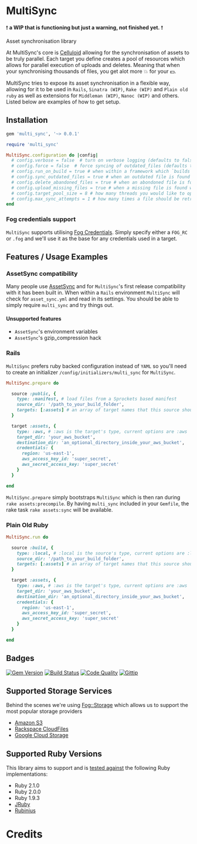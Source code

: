 # MultiSync

:heavy_exclamation_mark: **a WIP that is functioning but just a warning, not finished yet.** :heavy_exclamation_mark:

Asset synchronisation library

At MultiSync's core is [Celluloid](http://celluloid.io) allowing for the synchronisation of assets to be truly parallel. Each target you define creates a pool of resources which allows for parallel execution of uploads and deletes. Meaning that when your synchronising thousands of files, you get alot more :boom: for your :dollar:.

MultiSync tries to expose its asset synchronisation in a flexible way, allowing for it to be used in `Rails`, `Sinatra (WIP)`, `Rake (WIP)` and `Plain old ruby` as well as extensions for `Middleman (WIP)`, `Nanoc (WIP)` and others. Listed below are examples of how to get setup.

## Installation

```ruby
gem 'multi_sync', '~> 0.0.1'
```

```ruby
require 'multi_sync'

MultiSync.configuration do |config|
  # config.verbose = false  # turn on verbose logging (defaults to false)
  # config.force = false  # force syncing of outdated_files (defaults to false)
  # config.run_on_build = true # when within a framework which `builds` assets, whether to sync afterwards (defaults to true)
  # config.sync_outdated_files = true # when an outdated file is found whether to replace it (defaults to true)
  # config.delete_abandoned_files = true # when an abondoned file is found whether to remove it (defaults to true)
  # config.upload_missing_files = true # when a missing file is found whether to upload it (defaults to true)
  # config.target_pool_size = 8 # how many threads you would like to open for each target (defaults to the amount of CPU core's your machine has)
  # config.max_sync_attempts = 1 # how many times a file should be retried if there was an error during sync (defaults to 3)
end
```

### Fog credentials support

`MultiSync` supports utilising [Fog Credentials](http://fog.io/about/getting_started.html#credentials). Simply specify either a `FOG_RC` or `.fog` and we'll use it as the base for any credentials used in a target.

## Features / Usage Examples

### AssetSync compatibility

Many people use [AssetSync](https://github.com/rumblelabs/asset_sync) and for `MultiSync`'s first release compatibility with it has been built in. When within a `Rails` environment `MultiSync` will check for `asset_sync.yml` and read in its settings. You should be able to simply require `multi_sync` and try things out.

#### Unsupported features

- `AssetSync`'s environment variables
- `AssetSync`'s gzip_compression hack

### Rails

`MultiSync` prefers ruby backed configuration instead of `YAML` so you'll need to create an initializer `/config/initializers/multi_sync` for `MultiSync`.

```ruby
MultiSync.prepare do

  source :public, {
    type: :manifest, # load files from a Sprockets based manifest
    source_dir: '/path_to_your_build_folder',
    targets: [:assets] # an array of target names that this source should sync against
  }

  target :assets, {
    type: :aws, # :aws is the target's type, current options are :aws
    target_dir: 'your_aws_bucket',
    destination_dir: 'an_optional_directory_inside_your_aws_bucket',
    credentials: {
      region: 'us-east-1',
      aws_access_key_id: 'super_secret',
      aws_secret_access_key: 'super_secret'
    }
  }

end
```

`MultiSync.prepare` simply bootstraps `MultiSync` which is then ran during `rake assets:precompile`. By having `multi_sync` included in your `Gemfile`, the rake task `rake assets:sync` will be available.

### Plain Old Ruby

```ruby
MultiSync.run do

  source :build, {
    type: :local, # :local is the source's type, current options are :local, :manifest
    source_dir: '/path_to_your_build_folder',
    targets: [:assets] # an array of target names that this source should sync against
  }

  target :assets, {
    type: :aws, # :aws is the target's type, current options are :aws
    target_dir: 'your_aws_bucket',
    destination_dir: 'an_optional_directory_inside_your_aws_bucket',
    credentials: {
      region: 'us-east-1',
      aws_access_key_id: 'super_secret',
      aws_secret_access_key: 'super_secret'
    }
  }

end
```

## Badges

[![Gem Version](http://img.shields.io/gem/v/multi_sync.svg)][gem]
[![Build Status](http://img.shields.io/travis/karlfreeman/multi_sync.svg)][travis]
[![Code Quality](http://img.shields.io/codeclimate/github/karlfreeman/multi_sync.svg)][codeclimate]
[![Gittip](http://img.shields.io/gittip/karlfreeman.svg)][gittip]

## Supported Storage Services

Behind the scenes we're using [Fog::Storage](http://fog.io/storage) which allows us to support the most popular storage providers

- [Amazon S3](http://aws.amazon.com/s3)
- [Rackspace CloudFiles](http://www.rackspace.com/cloud/files)
- [Google Cloud Storage](https://developers.google.com/storage)

## Supported Ruby Versions

This library aims to support and is [tested against][travis] the following Ruby
implementations:

- Ruby 2.1.0
- Ruby 2.0.0
- Ruby 1.9.3
- [JRuby][jruby]
- [Rubinius][rubinius]

# Credits

[gem]: https://rubygems.org/gems/multi_sync
[travis]: http://travis-ci.org/karlfreeman/multi_sync
[codeclimate]: https://codeclimate.com/github/karlfreeman/multi_sync
[gittip]: https://www.gittip.com/karlfreeman
[jruby]: http://www.jruby.org
[rubinius]: http://rubini.us
